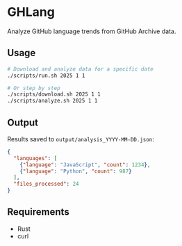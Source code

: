 # GHLang

Analyze GitHub language trends from GitHub Archive data.

## Usage

```bash
# Download and analyze data for a specific date
./scripts/run.sh 2025 1 1

# Or step by step
./scripts/download.sh 2025 1 1
./scripts/analyze.sh 2025 1 1
```

## Output

Results saved to `output/analysis_YYYY-MM-DD.json`:

```json
{
  "languages": [
    {"language": "JavaScript", "count": 1234},
    {"language": "Python", "count": 987}
  ],
  "files_processed": 24
}
```

## Requirements

- Rust
- curl
